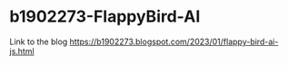 # b1902273-FlappyBird-AI

Link to the blog
https://b1902273.blogspot.com/2023/01/flappy-bird-ai-js.html
